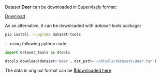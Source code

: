 Dataset **Deer** can be downloaded in Supervisely format:

 [Download](https://assets.supervise.ly/supervisely-supervisely-assets-public/teams_storage/Y/r/aH/tcjPoxRmNOx1dZ3jYjWxaIHQK1pgyWw1vZekfLZVcm7Uh3geZYmcjoAdPvooMQilijl3j18me7NZ9H9DDcYtfOGUN4MensUDVUV2VspAyYy1zibwTB3Pu07R5FC4.tar)

As an alternative, it can be downloaded with *dataset-tools* package:
``` bash
pip install --upgrade dataset-tools
```

... using following python code:
``` python
import dataset_tools as dtools

dtools.download(dataset='Deer', dst_path='~/dtools/datasets/Deer.tar')
```
The data in original format can be 🔗[downloaded here](https://universe.roboflow.com/deertracker/deer-yidlt/dataset/1/download)